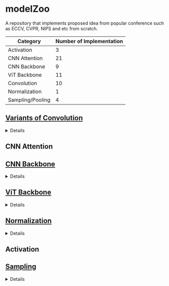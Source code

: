 # modelZoo
A repository that implements proposed idea from popular conference such as ECCV, CVPR, NIPS and etc from scratch.

|Category|Number of Implementation|
|--------|------------------------|
|Activation|3|
|CNN Attention|21|
|CNN Backbone|9|
|ViT Backbone|11|
|Convolution|10|
|Normalization|1|
|Sampling/Pooling|4|

## [Variants of Convolution](/conv/README.md)
<details>
  <summary>Details</summary>

|Title|Conference/Publication|Official Repo|My Implementation|
|-----|----------------------|-------------|-----------------|
|[CondConv: Conditionally Parameterized Convolutions for Efficient Inference](http://arxiv.org/abs/1904.04971)|NIPS 2019|[Repo](https://github.com/tensorflow/tpu/tree/master/models/official/efficientnet/condconv)|[CondConv.py](/conv/CondConv_NIPS_2019.py)
|[Dynamic Convolution: Attention over Convolution Kernels](http://arxiv.org/abs/1912.03458)|CVPR 2020|None|[DynamicConv.py](/conv/DynamicConv_CVPR_2020.py)
|[Involution: Inverting the Inherence of Convolution for Visual Recognition](http://arxiv.org/abs/2103.06255)|CVPR 2021|[Repo](https://github.com/d-li14/involution)|[Involution.py](/conv/Involution_CVPR_2021.py)|
|[MixConv: Mixed Depthwise Convolutional Kernels](http://arxiv.org/abs/1907.09595)|BMCV 2019|[Repo]( https://github.com/tensorflow/tpu/tree/master/models/official/mnasnet/mixnet)|[MixConv.py](/conv/MixConv_BMCV_2019.py)|
|[Omni-Dimensional Dynamic Convolution](http://arxiv.org/abs/2209.07947)|ICLR 2022|[Repo](https://github.com/OSVAI/ODConv)|[ODConv.py](/conv/ODConv_ICLR_2022.py)
|[Pyramidal Convolution: Rethinking Convolutional Neural Networks for Visual Recognition](http://arxiv.org/abs/2006.11538)|Withdrawn from ICLR 2021|[Repo](https://github.com/iduta/pyconv)|[PyConv.py](/conv/PyConv.py)
|[SCConv: Spatial and Channel Reconstruction Convolution for Feature Redundancy](https://ieeexplore.ieee.org/document/10204928/)|CVPR 2023|[Repo](https://github.com/cheng-haha/ScConv)|[SCConv.py](/conv/SCConv_CVPR_2023.py)|
|[Improving Convolutional Networks With Self-Calibrated Convolutions](https://ieeexplore.ieee.org/document/9156634/)|CVPR 2020|[Repo](https://github.com/MCG-NKU/SCNet)|[SelfCalibratedConv.py](/conv/SelfCalibratedConv_CVPR_2020.py)|
|[SlimConv: Reducing Channel Redundancy in Convolutional Neural Networks by Weights Flipping](http://arxiv.org/abs/2003.07469)|TIP 2021|[Repo](https://github.com/JiaxiongQ/SlimConv)|[SlimConv.py](/conv/SlimConv_TIP_2021.py)|
|[WeightNet: Revisiting the Design Space of Weight Networks](https://arxiv.org/abs/2007.11823)|ECCV 2020|[Repo](https://github.com/megvii-model/WeightNet)|[WeightConv.py](/conv/WeightConv_ECCV_2020.py)|
</details>





## CNN Attention
## [CNN Backbone](/backbone_block/cnn/README.md)

<details>
  <summary>Details</summary>

|Title|Conference/Publication|Official Repo|My Implementation|
|-----|----------------------|-------------|-----------------|
|[ChannelNets: Compact and Efficient Convolutional Neural Networks via Channel-Wise Convolutions](https://arxiv.org/abs/1809.01330)|NIPS 2018|[Repo](https://github.com/GenDisc/ChannelNet)|[ChannelBlock.py](/backbone_block/cnn/ChannelBlock_NIPS_2018.py)
|[A ConvNet for the 2020s](http://arxiv.org/abs/2201.03545)|CVPR 2022|[Repo](https://github.com/facebookresearch/ConvNeXt/blob/main/models/convnext.py)|[ConvNextBlock.py](/backbone_block/cnn/ConvNextBlock_CVPR_2022.py)|
|[Diverse Branch Block: Building a Convolution as an Inception-like Unit](http://arxiv.org/abs/2103.13425)|CVPR 2021|[Repo](https://github.com/DingXiaoH/DiverseBranchBlock)|[DiverseBranchBlock.py](/backbone_block/cnn/DiverseBranchBlock_CVPR_2021.py)|
|[InceptionNeXt: When Inception Meets ConvNeXt](http://arxiv.org/abs/2303.16900)|CVPR 2024|[Repo](https://github.com/sail-sg/inceptionnext)|[InceptionNextBlock.py](/backbone_block/cnn/InceptionNextBlock_CVPR_2024.py)|
|[Going Deeper with Convolutions](http://arxiv.org/abs/1409.4842)|CVPR 2015|Most of the Framework including this model|[InceptionV1Block.py](/backbone_block/cnn/InceptionV1Block_CVPR_2015.py)|
|[RepVGG: Making VGG-style ConvNets Great Again](http://arxiv.org/abs/2101.03697)|CVPR 2021|[Repo](https://github.com/DingXiaoH/RepVGG/blob/main/repvgg.py)|[RepVGGBlock.py](/backbone_block/cnn/RepVGGBlock_CVPR_2021.py)|
|[Data-Driven Neuron Allocation for Scale Aggregation Networks](http://arxiv.org/abs/1904.09460)|CVPR 2019|[Repo](https://github.com/Eli-YiLi/ScaleNet/tree/master)|[ScaleBlock.py](/backbone_block/cnn/ScaleBlock_CVPR_2019.py)|
|[Visual Attention Network](http://arxiv.org/abs/2202.09741)|CVM 2023|[Repo](https://github.com/Visual-Attention-Network/VAN-Classification)|[VANBlock.py](/backbone_block/cnn/VANBlock_CVM_2023.py)|
|[VanillaNet: the Power of Minimalism in Deep Learning](http://arxiv.org/abs/2305.12972)|None|[Repo](https://github.com/huawei-noah/VanillaNet/blob/main/models/vanillanet.py)|[VanillaBlock.py](/backbone_block/cnn/VanillaBlock.py)|


</details>

## [ViT Backbone](/backbone_block/vit/README.md)

<details>
  <summary>Details</summary>

</details>

## [Normalization](/normalization/README.md)
<details>
  <summary>Details</summary>

|Title|Conference/Publication|Official Repo|My Implementation|
|-----|----------------------|-------------|-----------------|
|[Bnet: Batch normalization with enhanced linear transformation](http://arxiv.org/abs/2011.14150)|TPAMI 2023|[Repo](https://github.com/yuhuixu1993/BNET)|[BNet.py](/normalization/BNet%20(TPAMI%202023).py)|
</details>

## Activation
## [Sampling](/sampling/README.md)
<details>
  <summary>Details</summary>

|Title|Conference/Publication|Official Repo|My Implementation|
|-----|----------------------|-------------|-----------------|
|[Making Convolutional Networks Shift-Invariant Again](http://arxiv.org/abs/1904.11486)|ICML 2019|[Repo](https://github.com/adobe/antialiased-cnns/blob/master/antialiased_cnns/blurpool.py)|[BlurPool.py](/sampling/BlurPool%20(ICML%202019).py)|
|[CARAFE: Content-Aware ReAssembly of FEatures](http://arxiv.org/abs/1905.02188)|ICCV 2019|[Unofficial Repo](https://github.com/XiaLiPKU/CARAFE/blob/master/carafe.py)|[CARAFE.py](/sampling/CARAFE%20(ICCV%202019).py)(Pasted from Repo)|
|[LIP: Local Importance-based Pooling](http://arxiv.org/abs/1908.04156)|ICCV 2019|[Repo](https://github.com/sebgao/LIP)|[LIP.py](/sampling/LIP%20(ICCV%202019).py)|
|[Refining activation downsampling with SoftPool](http://arxiv.org/abs/2101.00440)|ICCV 2021|[Repo](https://github.com/alexandrosstergiou/SoftPool)|[SoftPool.py](/sampling/SoftPool%20(ICCV%202021).py)
</details>



